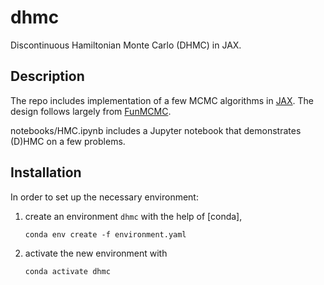 # dhmc

Discontinuous Hamiltonian Monte Carlo (DHMC) in JAX.

## Description

The repo includes implementation of a few MCMC algorithms in [JAX](https://github.com/google/jax). The design follows largely from [FunMCMC](https://github.com/tensorflow/probability/blob/master/discussion/fun_mcmc/fun_mcmc_lib.py).

notebooks/HMC.ipynb includes a Jupyter notebook that demonstrates (D)HMC
on a few problems.

## Installation

In order to set up the necessary environment:

1. create an environment `dhmc` with the help of [conda],
   ```
   conda env create -f environment.yaml
   ```
2. activate the new environment with
   ```
   conda activate dhmc
   ```